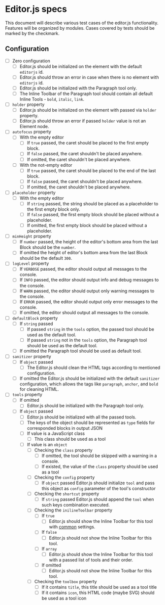 # Editor.js specs

This document will describe various test cases of the editor.js functionality. Features will be organized by modules. Cases covered by tests should be marked by the checkmark.

## Configuration

- [ ] Zero configuration
  - [ ] Editor.js should be initialized on the element with the default `editorjs` id.
  - [ ] Editor.js should throw an error in case when there is no element with `editorjs` id.
  - [ ] Editor.js should be initialized with the Paragraph tool only.
  - [ ] The Inline Toolbar of the Paragraph tool should contain all default Inline Tools - `bold`, `italic`, `link`.

- [ ] `holder` property
  - [ ] Editor.js should be initialized on the element with passed via `holder` property.
  - [ ] Editor.js should throw an error if passed `holder` value is not an Element node.

- [ ] `autofocus` property
  - [ ] With the empty editor
    - [ ] If `true` passed, the caret should be placed to the first empty block.
    - [ ] If `false` passed, the caret shouldn't be placed anywhere.
    - [ ] If omitted, the caret shouldn't be placed anywhere.
  - [ ] With the not-empty editor
    - [ ] If `true` passed, the caret should be placed to the end of the last block.
    - [ ] If `false` passed, the caret shouldn't be placed anywhere.
    - [ ] If omitted, the caret shouldn't be placed anywhere.

- [ ] `placeholder` property
  - [ ] With the empty editor
    - [ ] If `string` passed, the string should be placed as a placeholder to the first empty block only.
    - [ ] If `false` passed, the first empty block should be placed without a placeholder.
    - [ ] If omitted, the first empty block should be placed without a placeholder.

- [ ] `minHeight` property
  - [ ] If `number` passed, the height of the editor's bottom area from the last Block should be the `number`.
  - [ ] If omitted the height of editor's bottom area from the last Block should be the default `300`.

- [ ] `logLevel` property
  - [ ] If `VERBOSE` passed, the editor should output all messages to the console.
  - [ ] If `INFO` passed, the editor should output info and debug messages to the console.
  - [ ] If `WARN` passed, the editor should output only warning messages to the console.
  - [ ] If `ERROR` passed, the editor should output only error messages to the console.
  - [ ] If omitted, the editor should output all messages to the console.

- [ ] `defaultBlock` property
  - [ ] If `string` passed
    - [ ] If passed `string` in the `tools` option, the passed tool should be used as the default tool.
    - [ ] If passed `string` not in the `tools` option, the Paragraph tool should be used as the default tool.
  - [ ] If omitted the Paragraph tool should be used as default tool.

- [ ] `sanitizer` property
  - [ ] If `object` passed
    - [ ] The Editor.js should clean the HTML tags according to mentioned configuration.
  - [ ] If omitted the Editor.js should be initialized with the default `sanitizer` configuration, which allows the tags like `paragraph`, `anchor`, and `bold` for cleaning HTML.

- [ ] `tools` property
  - [ ] If omitted
    - [ ] Editor.js should be initialized with the Paragraph tool only.
  - [ ] If `object` passed
    - [ ] Editor.js should be initialized with all the passed tools.
    - [ ] The keys of the object should be represented as `type` fields for corresponded blocks in output JSON
    - [ ] If value is a JavaScript class
      - [ ] This class should be used as a tool
    - [ ] If value is an `object`
      - [ ] Checking the `class` property
        - [ ] If omitted, the tool should be skipped with a warning in a console.
        - [ ] If existed, the value of the `class` property should be used as a tool
      - [ ] Checking the `config` property
        - [ ] If `object` passed Editor.js should initialize `tool` and pass this object as `config` parameter of the tool's constructor
      - [ ] Checking the `shortcut` property
        - [ ] If `string` passed Editor.js should append the `tool` when such keys combination executed.
      - [ ] Checking the `inilineToolbar` property
        - [ ] If `true`
          - [ ] Editor.js should show the Inline Toolbar for this tool with [common](https://editorjs.io/configuration#inline-toolbar-order) settings.
        - [ ] If `false`
          - [ ] Editor.js should not show the Inline Toolbar for this tool.
        - [ ] If `array`
          - [ ] Editor.js should show the Inline Toolbar for this tool with a passed list of tools and their order.
        - [ ] If omitted
          - [ ] Editor.js should not show the Inline Toolbar for this tool.
      - [ ] Checking the `toolbox` property
        - [ ] If it contains `title`, this title should be used as a tool title
        - [ ] If it contains `icon`, this HTML code (maybe SVG) should be used as a tool icon

